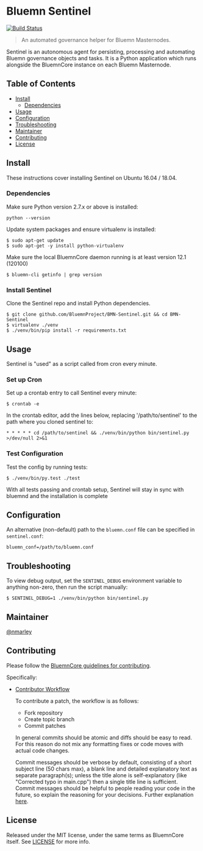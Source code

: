# Bluemn Sentinel

[![Build Status](https://travis-ci.org/bluemnpay/sentinel.svg?branch=master)](https://travis-ci.org/bluemnpay/sentinel)

> An automated governance helper for Bluemn Masternodes.

Sentinel is an autonomous agent for persisting, processing and automating Bluemn governance objects and tasks. It is a Python application which runs alongside the BluemnCore instance on each Bluemn Masternode.

## Table of Contents
- [Install](#install)
  - [Dependencies](#dependencies)
- [Usage](#usage)
- [Configuration](#configuration)
- [Troubleshooting](#troubleshooting)
- [Maintainer](#maintainer)
- [Contributing](#contributing)
- [License](#license)

## Install

These instructions cover installing Sentinel on Ubuntu 16.04 / 18.04.

### Dependencies

Make sure Python version 2.7.x or above is installed:

    python --version

Update system packages and ensure virtualenv is installed:

    $ sudo apt-get update
    $ sudo apt-get -y install python-virtualenv

Make sure the local BluemnCore daemon running is at least version 12.1 (120100)

    $ bluemn-cli getinfo | grep version

### Install Sentinel

Clone the Sentinel repo and install Python dependencies.

    $ git clone github.com/BluemnProject/BMN-Sentinel.git && cd BMN-Sentinel
    $ virtualenv ./venv
    $ ./venv/bin/pip install -r requirements.txt

## Usage

Sentinel is "used" as a script called from cron every minute.

### Set up Cron

Set up a crontab entry to call Sentinel every minute:

    $ crontab -e

In the crontab editor, add the lines below, replacing '/path/to/sentinel' to the path where you cloned sentinel to:

    * * * * * cd /path/to/sentinel && ./venv/bin/python bin/sentinel.py >/dev/null 2>&1

### Test Configuration

Test the config by running tests:

    $ ./venv/bin/py.test ./test

With all tests passing and crontab setup, Sentinel will stay in sync with bluemnd and the installation is complete

## Configuration

An alternative (non-default) path to the `bluemn.conf` file can be specified in `sentinel.conf`:

    bluemn_conf=/path/to/bluemn.conf

## Troubleshooting

To view debug output, set the `SENTINEL_DEBUG` environment variable to anything non-zero, then run the script manually:

    $ SENTINEL_DEBUG=1 ./venv/bin/python bin/sentinel.py

## Maintainer

[@nmarley](https://github.com/nmarley)

## Contributing

Please follow the [BluemnCore guidelines for contributing](https://github.com/bluemnpay/bluemn/blob/master/CONTRIBUTING.md).

Specifically:

* [Contributor Workflow](https://github.com/bluemnpay/bluemn/blob/master/CONTRIBUTING.md#contributor-workflow)

    To contribute a patch, the workflow is as follows:

    * Fork repository
    * Create topic branch
    * Commit patches

    In general commits should be atomic and diffs should be easy to read. For this reason do not mix any formatting fixes or code moves with actual code changes.

    Commit messages should be verbose by default, consisting of a short subject line (50 chars max), a blank line and detailed explanatory text as separate paragraph(s); unless the title alone is self-explanatory (like "Corrected typo in main.cpp") then a single title line is sufficient. Commit messages should be helpful to people reading your code in the future, so explain the reasoning for your decisions. Further explanation [here](http://chris.beams.io/posts/git-commit/).

## License

Released under the MIT license, under the same terms as BluemnCore itself. See [LICENSE](LICENSE) for more info.
